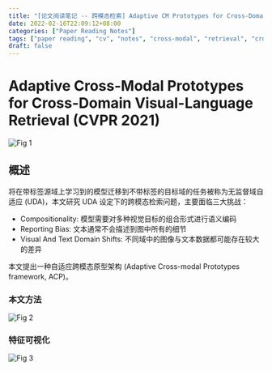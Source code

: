 ```yaml
---
title: "[论文阅读笔记 -- 跨模态检索] Adaptive CM Prototypes for Cross-Domain VLR (CVPR 2021)"
date: 2022-02-16T22:09:12+08:00
categories: ["Paper Reading Notes"]
tags: ["paper reading", "cv", "notes", "cross-modal", "retrieval", "cross-domain"]
draft: false
---
```


# Adaptive Cross-Modal Prototypes for Cross-Domain Visual-Language Retrieval (CVPR 2021)

![Fig 1](/images/2022/PRN191/1.png)

## 概述

将在带标签源域上学习到的模型迁移到不带标签的目标域的任务被称为无监督域自适应 (UDA)，本文研究 UDA 设定下的跨模态检索问题，主要面临三大挑战：  
+ Compositionality: 模型需要对多种视觉目标的组合形式进行语义编码
+ Reporting Bias: 文本通常不会描述到图中所有的细节
+ Visual And Text Domain Shifts: 不同域中的图像与文本数据都可能存在较大的差异

本文提出一种自适应跨模态原型架构 (Adaptive Cross-modal Prototypes framework, ACP)。  

### 本文方法

![Fig 2](/images/2022/PRN191/2.png)

### 特征可视化

![Fig 3](/images/2022/PRN191/3.png)
